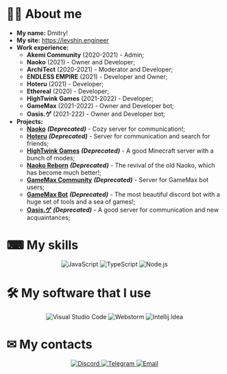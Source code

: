 

# 👨‍💻 About me

* **My name:** Dmitry!
* **My site:** https://levshin.engineer
* **Work experience:**
    - **Akemi Community** (2020-2021) - Admin;
    - **Naoko** (2021) - Owner and Developer;
    - **ArchiTect** (2020-2021) - Moderator and Developer;
    - **ENDLESS EMPIRE** (2021) - Developer and Owner;
    - **Hoteru** (2021) - Developer;
    - **Ethereal** (2020) - Developer;
    - **HighTwink Games** (2021-2022) - Developer;
    - **GameMax** (2021-2022) - Owner and Developer bot;
    - **Oasis.ゲ** (2021-222) - Owner and Developer bot;
* **Projects:**
    - [**Naoko**](https://discord.gg/SfRmKNjh6b) ***(Deprecated)*** - Cozy server for communication!;
    - [**Hoteru**](https://discord.gg/SfRmKNjh6b) ***(Deprecated)*** - Server for communication and search for friends;
    - [**HighTwink Games**](https://discord.gg/YP432z25UM) ***(Deprecated)*** - A good Minecraft server with a bunch of modes;
    - [**Naoko Reborn**](https://discord.gg/pSXKf5J7Dc) ***(Deprecated)*** - The revival of the old Naoko, which has become much better!;
    - [**GameMax Community**](https://discord.gg/tvfjpjYc7c) ***(Deprecated)*** - Server for GameMax bot users;
    - [**GameMax Bot**](https://neurosis.xyz/gamemax) ***(Deprecated)*** - The most beautiful discord bot with a huge set of tools and a sea of games!;
    - [**Oasis.ゲ**](https://discord.gg/9YRzDnmgFP) ***(Deprecated)*** - A good server for communication and new acquaintances;

# ⌨ My skills
<p align="center">
    <img alt="JavaScript" src="https://img.shields.io/badge/JavaScript-F7DF1E?&style=for-the-badge&logo=JavaScript&logoColor=222222" />
    <img alt="TypeScript" src="https://img.shields.io/badge/TypeScript-017acc?&style=for-the-badge&logo=TypeScript&logoColor=222222" />
    <img alt="Node.js" src="https://img.shields.io/badge/Node.js-339933?style=for-the-badge&logo=Node.js&logoColor=white" />

</p>

# 🛠 My software that I use
<p align="center">
    <img alt="Visual Studio Code" src="https://img.shields.io/badge/Visual%20Studio%20Code-007ACC?&style=for-the-badge&logo=Visual-Studio-Code&logoColor=white" />
    <img alt="Webstorm" src="https://img.shields.io/badge/Webstorm%20-4B32C3?&style=for-the-badge&logo=Webstorm&logoColor=white" />
    <img alt="Intellij Idea" src="https://img.shields.io/badge/Intellij Idea%20%20-fe315d?&style=for-the-badge&logo=Intellij-Idea&logoColor=white" />
</p>

# ✉ My contacts
<p align= "center">
    <a href="https://discord.com/channels/@me/652511968145702962"> <img alt="Discord" src="https://img.shields.io/badge/Discord-5661f6?&style=for-the-badge&logo=Discord&logoColor=white" /> </a>
    <a href="https://t.me/boufch"> <img alt="Telegram" src="https://img.shields.io/badge/Telegram-26A5E4?&style=for-the-badge&logo=Telegram&logoColor=white" /> </a>
    <a href="mailto:Harume-outlook.com"> <img alt="Email" src="https://img.shields.io/badge/Email-EA4335?&style=for-the-badge&logo=Gmail&logoColor=white" /> </a>
</p>
